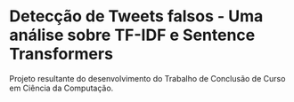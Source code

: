 # Detecção de Tweets falsos - Uma análise sobre TF-IDF e Sentence Transformers

Projeto resultante do desenvolvimento do Trabalho de Conclusão de Curso em Ciência da Computação.
